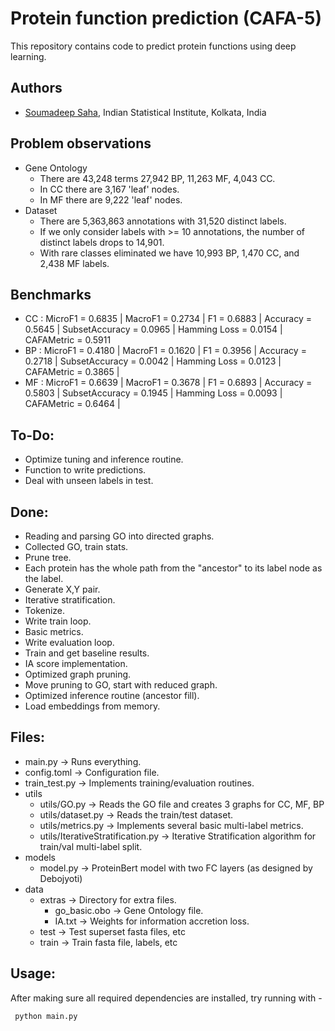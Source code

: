 # Protein function prediction (CAFA-5)
This repository contains code to predict protein functions using deep learning.

## Authors
- [Soumadeep Saha](https://www.github.com/espressovi), Indian Statistical Institute, Kolkata, India

## Problem observations
- Gene Ontology
  - There are 43,248 terms 27,942 BP, 11,263 MF, 4,043 CC.
  - In CC there are 3,167 'leaf' nodes.
  - In MF there are 9,222 'leaf' nodes.
- Dataset
  - There are 5,363,863 annotations with 31,520 distinct labels.
  - If we only consider labels with >= 10 annotations, the number of distinct labels drops to 14,901.
  - With rare classes eliminated we have 10,993 BP, 1,470 CC, and 2,438 MF labels.

## Benchmarks
  - CC : MicroF1 = 0.6835 | MacroF1 = 0.2734 | F1 = 0.6883 | Accuracy = 0.5645 | SubsetAccuracy = 0.0965 | Hamming Loss = 0.0154 | CAFAMetric = 0.5911 
  - BP : MicroF1 = 0.4180 | MacroF1 = 0.1620 | F1 = 0.3956 | Accuracy = 0.2718 | SubsetAccuracy = 0.0042 | Hamming Loss = 0.0123 | CAFAMetric = 0.3865 |
  - MF : MicroF1 = 0.6639 | MacroF1 = 0.3678 | F1 = 0.6893 | Accuracy = 0.5803 | SubsetAccuracy = 0.1945 | Hamming Loss = 0.0093 | CAFAMetric = 0.6464 |

## To-Do:
* Optimize tuning and inference routine.
* Function to write predictions.
* Deal with unseen labels in test.

## Done:
* Reading and parsing GO into directed graphs.
* Collected GO, train stats.
* Prune tree.
* Each protein has the whole path from the "ancestor" to its label node as the label.
* Generate X,Y pair.
* Iterative stratification.
* Tokenize.
* Write train loop.
* Basic metrics.
* Write evaluation loop.
* Train and get baseline results.
* IA score implementation.
* Optimized graph pruning.
* Move pruning to GO, start with reduced graph.
* Optimized inference routine (ancestor fill).
* Load embeddings from memory.

## Files:
- main.py               -> Runs everything.
- config.toml           -> Configuration file.
- train_test.py         -> Implements training/evaluation routines.
- utils
  - utils/GO.py         -> Reads the GO file and creates 3 graphs for CC, MF, BP
  - utils/dataset.py    -> Reads the train/test dataset.
  - utils/metrics.py    -> Implements several basic multi-label metrics.
  - utils/IterativeStratification.py    -> Iterative Stratification algorithm for train/val multi-label split.
- models
  - model.py            -> ProteinBert model with two FC layers (as designed by Debojyoti)
- data
  - extras              -> Directory for extra files.
    - go_basic.obo      -> Gene Ontology file.
    - IA.txt            -> Weights for information accretion loss.
  - test                -> Test superset fasta files, etc
  - train               -> Train fasta file, labels, etc

## Usage:
After making sure all required dependencies are installed, try running with - 

``` python main.py```
